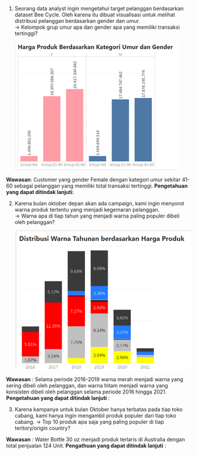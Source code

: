 1. Seorang data analyst ingin mengetahui target pelanggan berdasarkan dataset Bee Cycle. Oleh karena itu dibuat visualisasi untuk melihat distribusi pelanggan berdasarkan gender dan umur. <br>
  -> Kelompok grup umur apa dan gender apa yang memiliki transaksi tertinggi?

    ![umur & gender by transaksi](images/image.png)

  **Wawasan**: Customer yang gender Female dengan kategori umur sekitar 41-60 sebagai pelanggan yang memiliki total transaksi tertinggi.
  **Pengetahuan yang dapat ditindak lanjuti**: 

2. Karena bulan oktober depan akan ada campaign, kami ingin menyorot warna produk tertentu yang menjadi kegemaran pelanggan. <br>
  -> Warna apa di tiap tahun yang menjadi warna paling populer dibeli oleh pelanggan?

    ![distribusi warna by harga produk](images/image2.png)
    
  **Wawasan** : Selama periode 2016-2019 warna merah menjadi warna yang sering dibeli oleh pelanggan, dan warna hitam menjadi warna yang konsisten dibeli oleh pelanggan selama periode 2016 hingga 2021.
  **Pengetahuan yang dapat ditindak lanjuti** :

3. Karena kampanye untuk bulan Oktober hanya terbatas pada tiap toko cabang, kami hanya ingin mengambil produk populer dari tiap toko cabang.
  -> Top 10 produk apa saja yang paling populer di tiap teritory/origin country?


  **Wawasan** : Water Bottle 30 oz menjadi produk terlaris di Australia dengan total penjualan 124 Unit.
  **Pengathuan yang dapat ditindak lanjuti** : 
    
  
